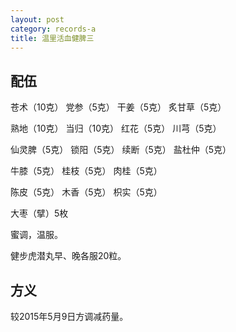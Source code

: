 ```yaml
---
layout: post
category: records-a
title: 温里活血健脾三
---
```


## 配伍 ##

苍术（10克） 党参（5克） 干姜（5克） 炙甘草（5克）

熟地（10克） 当归（10克） 红花（5克） 川芎（5克）

仙灵脾（5克） 锁阳（5克） 续断（5克） 盐杜仲（5克）

牛膝（5克） 桂枝（5克） 肉桂（5克） 

陈皮（5克） 木香（5克） 枳实（5克） 

大枣（擘）5枚

蜜调，温服。

健步虎潜丸早、晚各服20粒。

## 方义 ##

较2015年5月9日方调减药量。
